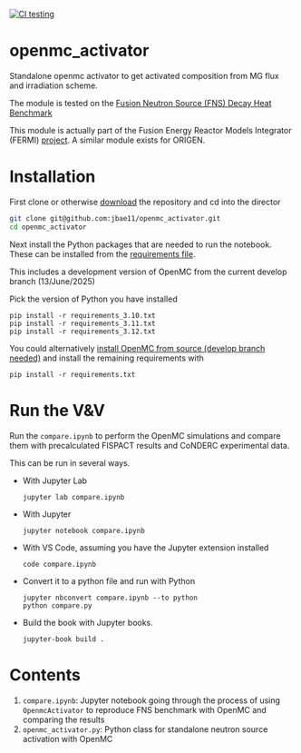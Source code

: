 [![CI testing](https://github.com/jbae11/openmc_activator/actions/workflows/ci.yml/badge.svg)](https://github.com/jbae11/openmc_activator/actions/workflows/ci.yml)

# openmc_activator

Standalone openmc activator to get activated composition from MG flux and irradiation scheme.

The module is tested on the [Fusion Neutron Source (FNS) Decay Heat Benchmark](https://nds.iaea.org/conderc/fusion/)

This module is actually part of the Fusion Energy Reactor Models Integrator (FERMI) [project](https://code.ornl.gov/4ib/fermi). A similar module exists for ORIGEN.

# Installation

First clone or otherwise [download](https://github.com/jbae11/openmc_activator/archive/refs/heads/main.zip) the repository and cd into the director

```bash
git clone git@github.com:jbae11/openmc_activator.git
cd openmc_activator
```

Next install the Python packages that are needed to run the notebook. These can be installed from the [requirements file](https://github.com/jbae11/openmc_activator/blob/main/requirements.txt).

This includes a development version of OpenMC from the current develop branch (13/June/2025)

Pick the version of Python you have installed
```
pip install -r requirements_3.10.txt
pip install -r requirements_3.11.txt
pip install -r requirements_3.12.txt
```

You could alternatively [install OpenMC from source (develop branch needed)](https://docs.openmc.org/en/stable/usersguide/install.html#installing-from-source) and install the remaining requirements with
```
pip install -r requirements.txt
```

# Run the V&V

Run the `compare.ipynb` to perform the OpenMC simulations and compare them with precalculated FISPACT results and CoNDERC experimental data.

This can be run in several ways.

- With Jupyter Lab
    ```
    jupyter lab compare.ipynb
    ```

- With Jupyter
    ```
    jupyter notebook compare.ipynb
    ```

- With VS Code, assuming you have the Jupyter extension installed
    ```
    code compare.ipynb 
    ```

- Convert it to a python file and run with Python
    ```
    jupyter nbconvert compare.ipynb --to python
    python compare.py
    ```

- Build the book with Jupyter books.
    ```
    jupyter-book build .
    ```

# Contents
1. `compare.ipynb`: Jupyter notebook going through the process of using `OpenmcActivator` to reproduce FNS benchmark with OpenMC and comparing the results
2. `openmc_activator.py`: Python class for standalone neutron source activation with OpenMC
